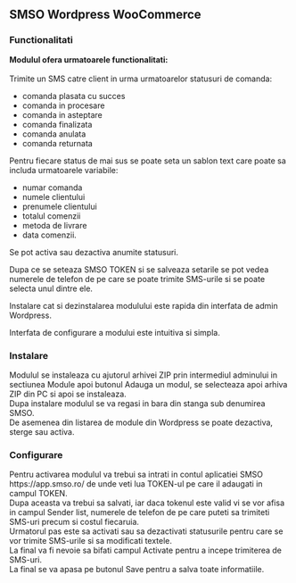 <h2>SMSO Wordpress WooCommerce</h2>

<h3>Functionalitati</h3>
<strong>Modulul ofera urmatoarele functionalitati:</strong>
<br/><br/>
Trimite un SMS catre client in urma urmatoarelor statusuri de comanda:
<ul>
<li>comanda plasata cu succes
<li>comanda in procesare
<li>comanda in asteptare
<li>comanda finalizata
<li>comanda anulata
<li>comanda returnata
</ul>

Pentru fiecare status de mai sus se poate seta un sablon text care poate sa includa urmatoarele variabile:
<ul>
<li>numar comanda
<li>numele clientului
<li>prenumele clientului
<li>totalul comenzii
<li>metoda de livrare
<li>data comenzii.
</ul>

Se pot activa sau dezactiva anumite statusuri.

Dupa ce se seteaza SMSO TOKEN si se salveaza setarile se pot vedea numerele de telefon de pe care se poate trimite SMS-urile si se poate selecta unul dintre ele.

Instalare cat si dezinstalarea modulului este rapida din interfata de admin Wordpress.

Interfata de configurare a modului este intuitiva si simpla.


<h3>Instalare</h3>
Modulul se instaleaza cu ajutorul arhivei ZIP prin intermediul adminului in sectiunea Module apoi butonul Adauga un modul, se selecteaza apoi arhiva ZIP din PC si apoi se instaleaza.<br/>
Dupa instalare modulul se va regasi in bara din stanga sub denumirea SMSO.<br/>
De asemenea din listarea de module din Wordpress se poate dezactiva, sterge sau activa.<br/>


<h3>Configurare</h3>
Pentru activarea modulul va trebui sa intrati in contul aplicatiei SMSO https://app.smso.ro/ de unde veti lua TOKEN-ul pe care il adaugati in campul TOKEN.<br/>
Dupa aceasta va trebui sa salvati, iar daca tokenul este valid vi se vor afisa in campul Sender list, numerele de telefon de pe care puteti sa trimiteti SMS-uri precum si costul fiecaruia.<br/>
Urmatorul pas este sa activati sau sa dezactivati statusurile pentru care se vor trimite SMS-urile si sa modificati textele.<br/>
La final va fi nevoie sa bifati campul Activate pentru a incepe trimiterea de SMS-uri.<br/>
La final se va apasa pe butonul Save pentru a salva toate informatiile.<br/>
